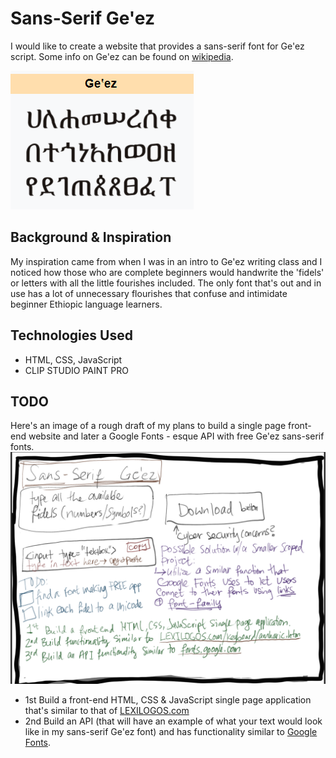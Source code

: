 # Sans-Serif Ge'ez
I would like to create a website that provides a sans-serif font for Ge'ez script.
Some info on Ge'ez can be found on [wikipedia](https://en.wikipedia.org/wiki/Ge%CA%BDez_script).

![the first letters of Ge'es script](./Assets/fidels.png)
## Background & Inspiration
My inspiration came from when I was in an intro to Ge'ez writing class and I noticed how those who are complete beginners would handwrite the 'fidels' or letters with all the little fourishes included. The only font that's out and in use has a lot of unnecessary flourishes that confuse and intimidate beginner Ethiopic language learners.
## Technologies Used
- HTML, CSS, JavaScript
- CLIP STUDIO PAINT PRO
## TODO
Here's an image of a rough draft of my plans to build a single page front-end website and later a Google Fonts - esque API with free Ge'ez sans-serif fonts. 
![a handwritten draft reflecting my concerns and general plans for the app](./Assets/Ge'ez_sans_serif.png)
- 1st Build a front-end HTML, CSS & JavaScript single page application that's similar to that of [LEXILOGOS.com](https://www.lexilogos.com/keyboard/amharic.htm)
- 2nd Build an API (that will have an example of what your text would look like in my sans-serif Ge'ez font) and has functionality similar to [Google Fonts](https://fonts.google.com/).  
